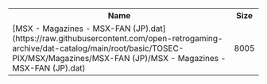 <table>
<tr><th>Name</th><th>Size</th></tr>
<tr><td>
[MSX - Magazines - MSX-FAN (JP).dat](https://raw.githubusercontent.com/open-retrogaming-archive/dat-catalog/main/root/basic/TOSEC-PIX/MSX/Magazines/MSX-FAN (JP)/MSX - Magazines - MSX-FAN (JP).dat)
</td><td>8005</td></tr>
</table>
